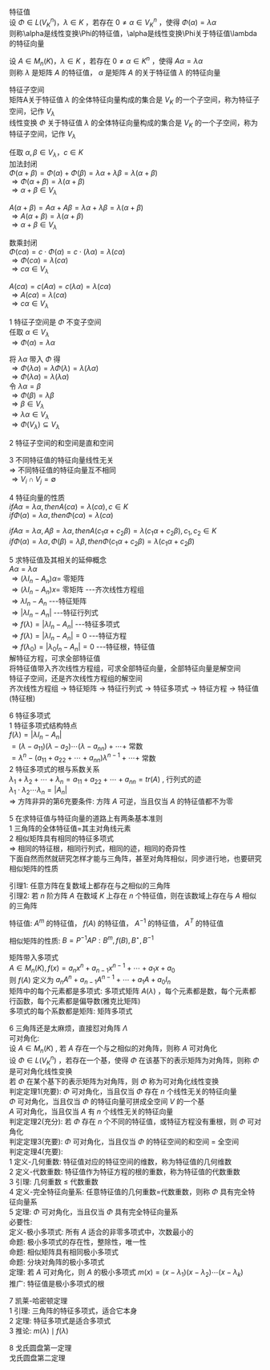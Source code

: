 特征值    
设 $\Phi\in L(V_K^n)，\lambda\in K$ ，若存在 $0\neq\alpha\in V_K^n$ ，使得 $\Phi(\alpha)=\lambda\alpha$     
则称\alpha是线性变换\Phi的特征值，\alpha是线性变换\Phi关于特征值\lambda的特征向量    
    
设 $A\in M_n(K)，\lambda\in K$ ，若存在 $0\neq\alpha\in K^n$ ，使得 $A\alpha=\lambda\alpha$     
则称 $\lambda$ 是矩阵 $A$ 的特征值， $\alpha$ 是矩阵 $A$ 的关于特征值 $\lambda$ 的特征向量    
    
    
特征子空间    
矩阵A关于特征值 $\lambda$ 的全体特征向量构成的集合是 $V_K$ 的一个子空间，称为特征子空间，记作 $V_\lambda$     
线性变换 $\Phi$ 关于特征值 $\lambda$ 的全体特征向量构成的集合是 $V_K$ 的一个子空间，称为特征子空间，记作 $V_\lambda$     
    
任取 $\alpha,\beta\in V_\lambda，c\in K$     
加法封闭    
 $\Phi(\alpha+\beta)=\Phi(\alpha)+\Phi(\beta)=\lambda\alpha+\lambda\beta=\lambda(\alpha+\beta)$     
 $\Rightarrow \Phi(\alpha+\beta)=\lambda(\alpha+\beta)$     
 $\Rightarrow \alpha+\beta\in V_\lambda$     
    
 $A(\alpha+\beta)=A\alpha+A\beta=\lambda\alpha+\lambda\beta=\lambda(\alpha+\beta)$     
 $\Rightarrow A(\alpha+\beta)=\lambda(\alpha+\beta)$     
 $\Rightarrow \alpha+\beta\in V_\lambda$     
    
数乘封闭    
 $\Phi(c\alpha)=c\cdot\Phi(\alpha)=c\cdot(\lambda\alpha)=\lambda(c\alpha)$     
 $\Rightarrow \Phi(c\alpha)=\lambda(c\alpha)$     
 $\Rightarrow c\alpha\in V_\lambda$     
    
 $A(c\alpha)=c(A\alpha)=c(\lambda\alpha)=\lambda(c\alpha)$     
 $\Rightarrow A(c\alpha)=\lambda(c\alpha)$     
 $\Rightarrow c\alpha\in V_\lambda$     
    
1 特征子空间是 $\Phi$ 不变子空间    
任取 $\alpha\in V_\lambda$     
 $\Rightarrow \Phi(\alpha)=\lambda\alpha$     
    
将 $\lambda\alpha$ 带入 $\Phi$ 得    
 $\Rightarrow \Phi(\lambda\alpha)=\lambda\Phi(\lambda)=\lambda(\lambda\alpha)$     
 $\Rightarrow \Phi(\lambda\alpha)=\lambda(\lambda\alpha)$     
令 $\lambda\alpha=\beta$     
 $\Rightarrow \Phi(\beta)=\lambda\beta$     
 $\Rightarrow \beta\in V_\lambda$     
 $\Rightarrow \lambda\alpha\in V_\lambda$     
 $\Rightarrow \Phi(V_\lambda)\subseteq V_\lambda$     
    
2 特征子空间的和空间是直和空间    
    
3 不同特征值的特征向量线性无关    
   $\Rightarrow$  不同特征值的特征向量互不相同    
   $\Rightarrow V_i\cap V_j = \emptyset$     
    
4 特征向量的性质    
   $if A\alpha=\lambda\alpha, then A(c\alpha)=\lambda(c\alpha), c\in K$     
   $if \Phi(\alpha)=\lambda\alpha, then \Phi(c\alpha)=\lambda(c\alpha)$     
    
   $if A\alpha=\lambda\alpha, A\beta=\lambda\alpha, then A(c_1\alpha+c_2\beta)=\lambda(c_1\alpha+c_2\beta), c_1,c_2\in K$     
   $if \Phi(\alpha)=\lambda\alpha, \Phi(\beta)=\lambda\beta, then \Phi(c_1\alpha+c_2\beta)=\lambda(c_1\alpha+c_2\beta)$     
    
5 求特征值及其相关的延伸概念    
   $A\alpha=\lambda\alpha$     
   $\Rightarrow (\lambda I_n-A_n)\alpha=$ 零矩阵    
   $\Rightarrow (\lambda I_n-A_n)x=$ 零矩阵  ---齐次线性方程组    
   $\Rightarrow \lambda I_n-A_n$  ---特征矩阵     
   $\Rightarrow |\lambda I_n-A_n|$  ---特征行列式    
   $\Rightarrow f(\lambda)=|\lambda I_n-A_n|$  ---特征多项式    
   $\Rightarrow f(\lambda)=|\lambda I_n-A_n|=0$  ---特征方程    
   $\Rightarrow f(\lambda_0)=|\lambda_0 I_n-A_n|=0$  ---特征根，特征值    
  解特征方程，可求全部特征值    
  将特征值带入齐次线性方程组，可求全部特征向量，全部特征向量是解空间    
  特征子空间，还是齐次线性方程组的解空间    
  齐次线性方程组 $\to$ 特征矩阵 $\to$ 特征行列式 $\to$ 特征多项式 $\to$ 特征方程 $\to$ 特征值(特征根)    
    
6 特征多项式    
  1 特征多项式结构特点    
   $f(\lambda)=|\lambda I_n-A_n|$     
   $=(\lambda-a_{11})(\lambda-a_{2})\cdots(\lambda-a_{nn})+\cdots+$ 常数    
   $=\lambda^n-(a_{11}+a_{22}+\cdots+a_{nn})\lambda^{n-1}+\cdots+$ 常数    
  2 特征多项式的根与系数关系    
   $\lambda_1+\lambda_2+\cdots+\lambda_n=a_{11}+a_{22}+\cdots+a_{nn}=tr(A)$ , 行列式的迹    
   $\lambda_1\cdot\lambda_2\cdots\lambda_n=|A_n|$     
   $\Rightarrow$  方阵非异的第6充要条件: 方阵 $A$ 可逆，当且仅当 $A$ 的特征值都不为零    
    
5 在求特征值与特征向量的道路上有两条基本准则    
  1 三角阵的全体特征值=其主对角线元素    
  2 相似矩阵具有相同的特征多项式    
     $\Rightarrow$  相同的特征根，相同行列式，相同的迹，相同的奇异性    
  下面自然而然就研究怎样才能与三角阵，甚至对角阵相似，同步进行地，也要研究相似矩阵的性质    
    
  引理1: 任意方阵在复数域上都存在与之相似的三角阵    
  引理2: 若 $n$ 阶方阵 $A$ 在数域 $K$ 上存在 $n$ 个特征值，则在该数域上存在与 $A$ 相似的三角阵    
    
  特征值:  $A^m$ 的特征值， $f(A)$ 的特征值， $A^{-1}$ 的特征值， $A^T$ 的特征值    
    
  相似矩阵的性质:  $B=P^{-1}AP: B^m, f(B), B^\star, B^{-1}$     
    
  矩阵带入多项式    
   $A\in M_n(K), f(x)=a_nx^n+a_{n-1}x^{n-1}+\cdots+a_1x+a_0$     
  则 $f(A)$ 定义为 $a_nA^n+a_{n-1}A^{n-1}+\cdots+a_1A+a_0I_n$     
  矩阵中的每个元素都是多项式: 多项式矩阵 $A(\lambda)$ ，每个元素都是数，每个元素都行函数，每个元素都是偏导数(雅克比矩阵)    
  多项式的每个系数都是矩阵: 矩阵多项式    
    
6 三角阵还是太麻烦，直接怼对角阵 $\Lambda$     
  可对角化:    
  设 $A\in M_n(K)$ , 若 $A$ 存在一个与之相似的对角阵，则称 $A$ 可对角化    
  设 $\Phi\in L(V_K^n)$ ，若存在一个基，使得 $\Phi$ 在该基下的表示矩阵为对角阵，则称 $\Phi$ 是可对角化线性变换    
                     若 $\Phi$ 在某个基下的表示矩阵为对角阵，则 $\Phi$ 称为可对角化线性变换    
  判定定理1(充要):  $\Phi$ 可对角化，当且仅当 $\Phi$ 存在 $n$ 个线性无关的特征向量    
                  $\Phi$ 可对角化，当且仅当 $\Phi$ 的特征向量可拼成全空间 $V$ 的一个基    
                  $A$ 可对角化，当且仅当 $A$ 有 $n$ 个线性无关的特征向量    
  判定定理2(充分): 若 $\Phi$ 存在 $n$ 个不同的特征值，或特征方程没有重根，则 $\Phi$ 可对角化    
  判定定理3(充要):  $\Phi$ 可对角化，当且仅当 $\Phi$ 的特征空间的和空间 $=$ 全空间    
  判定定理4(充要):     
         1 定义-几何重数: 特征值对应的特征空间的维数，称为特征值的几何维数    
         2 定义-代数重数: 特征值作为特征方程的根的重数，称为特征值的代数重数    
         3 引理: 几何重数 $\le$  代数重数    
         4 定义-完全特征向量系: 任意特征值的几何重数=代数重数，则称 $\Phi$ 具有完全特征向量系    
         5 定理:  $\Phi$ 可对角化，当且仅当 $\Phi$ 具有完全特征向量系    
  必要性:     
     定义-极小多项式: 所有 $A$ 适合的非零多项式中，次数最小的    
     命题: 极小多项式的存在性，整除性，唯一性    
     命题: 相似矩阵具有相同极小多项式    
     命题: 分块对角阵的极小多项式    
     定理: 若 $A$ 可对角化，则 $A$ 的极小多项式 $m(x)=(x-\lambda_1)(x-\lambda_2)\cdots(x-\lambda_k)$     
     推广: 特征值是极小多项式的根    
    
7 凯莱-哈密顿定理    
  1 引理: 三角阵的特征多项式，适合它本身    
  2 定理: 特征多项式是适合多项式    
  3 推论:  $m(\lambda)\mid f(\lambda)$     
    
8 戈氏圆盘第一定理    
  戈氏圆盘第二定理    
